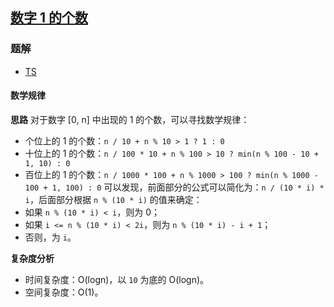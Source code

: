 ## [数字 1 的个数](https://leetcode.cn/problems/number-of-digit-one/)
### 题解
+ [TS](../../ts/256/233.ts)

#### 数学规律
**思路**
对于数字 [0, n] 中出现的 1 的个数，可以寻找数学规律：
+ 个位上的 1 的个数：`n / 10 + n % 10 > 1 ? 1 : 0`
+ 十位上的 1 的个数：`n / 100 * 10 + n % 100 > 10 ? min(n % 100 - 10 + 1, 10) : 0`
+ 百位上的 1 的个数：`n / 1000 * 100 + n % 1000 > 100 ? min(n % 1000 - 100 + 1, 100) : 0`
可以发现，前面部分的公式可以简化为：`n / (10 * i) * i`，后面部分根据 `n % (10 * i)` 的值来确定：
+ 如果 `n % (10 * i) < i`，则为 0；
+ 如果 `i <= n % (10 * i) < 2i`，则为 `n % (10 * i) - i + 1`；
+ 否则，为 `i`。

**复杂度分析**
+ 时间复杂度：O(logn)，以 `10` 为底的 O(logn)。
+ 空间复杂度：O(1)。